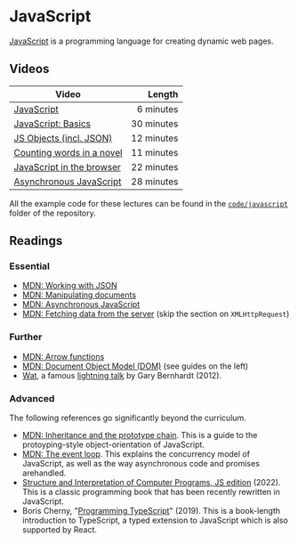 #  JavaScript

[JavaScript](https://developer.mozilla.org/en-US/docs/Web/JavaScript) is a programming language for creating dynamic web pages.


## Videos

| Video | Length |
|-------|-------:|
| [JavaScript](https://web.microsoftstream.com/video/254b5d16-7989-41bf-a7ff-f854443e4ff9) | 6 minutes |
| [JavaScript: Basics](https://web.microsoftstream.com/video/43d4137d-21d2-4846-9bcb-59b769a793ca) | 30 minutes |
| [JS Objects (incl. JSON)](https://web.microsoftstream.com/video/a7b9c1dc-c400-442f-b2c7-9bcb246420f3) | 12 minutes |
| [Counting words in a novel](https://web.microsoftstream.com/video/0ad0c7c3-334f-44f7-b91d-7ecd9bcaab62) | 11 minutes |
| [JavaScript in the browser](https://web.microsoftstream.com/video/bb8f121f-af7f-4675-bc58-5aac466f110d) | 22 minutes |
| [Asynchronous JavaScript](https://web.microsoftstream.com/video/4b559613-3bba-4295-8c70-d5e138cba485) | 28 minutes |

All the example code for these lectures can be found in the
[`code/javascript`](https://github.com/cs-uob/COMS10012/tree/master/code/javascript)
folder of the repository.

## Readings

### Essential

* [MDN: Working with JSON](https://developer.mozilla.org/en-US/docs/Learn/JavaScript/Objects/JSON)
* [MDN: Manipulating documents](https://developer.mozilla.org/en-US/docs/Learn/JavaScript/Client-side_web_APIs/Manipulating_documents)
* [MDN: Asynchronous JavaScript](https://developer.mozilla.org/en-US/docs/Learn/JavaScript/Asynchronous/)
* [MDN: Fetching data from the server](https://developer.mozilla.org/en-US/docs/Learn/JavaScript/Client-side_web_APIs/Fetching_data) (skip the section on `XMLHttpRequest`)

### Further

* [MDN: Arrow functions](https://developer.mozilla.org/en-US/docs/Web/JavaScript/Reference/Functions/Arrow_functions)
* [MDN: Document Object Model (DOM)](https://developer.mozilla.org/en-US/docs/Web/API/Document_Object_Model) (see guides on the left)
* [Wat](https://www.destroyallsoftware.com/talks/wat), a famous [lightning
  talk](https://en.wikipedia.org/wiki/Lightning_talk) by Gary Bernhardt (2012).

### Advanced

The following references go significantly beyond the curriculum.

* [MDN: Inheritance and the prototype chain](https://developer.mozilla.org/en-US/docs/Web/JavaScript/Inheritance_and_the_prototype_chain). This is a guide to the protoyping-style object-orientation of JavaScript.
* [MDN: The event loop](https://developer.mozilla.org/en-US/docs/Web/JavaScript/EventLoop). This explains the concurrency model of JavaScript, as well as the way asynchronous code and promises arehandled.
* [Structure and Interpretation of Computer Programs, JS edition](https://sourceacademy.org/sicpjs/) (2022). This is a classic programming book that has been recently rewritten in JavaScript.
* Boris Cherny, "[Programming TypeScript](https://bris.on.worldcat.org/oclc/1099253345)" (2019). This is a book-length introduction to TypeScript, a typed extension to JavaScript which is also supported by React.